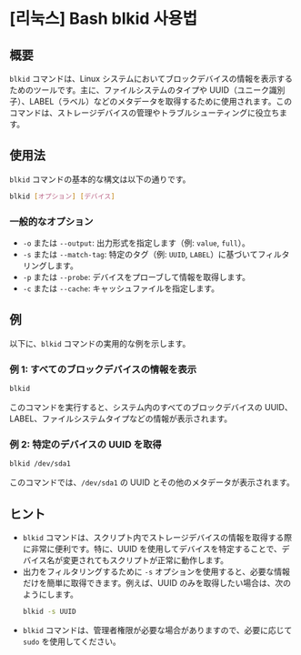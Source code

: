# [리눅스] Bash blkid 사용법

## 概要
`blkid` コマンドは、Linux システムにおいてブロックデバイスの情報を表示するためのツールです。主に、ファイルシステムのタイプや UUID（ユニーク識別子）、LABEL（ラベル）などのメタデータを取得するために使用されます。このコマンドは、ストレージデバイスの管理やトラブルシューティングに役立ちます。

## 使用法
`blkid` コマンドの基本的な構文は以下の通りです。

```bash
blkid [オプション] [デバイス]
```

### 一般的なオプション
- `-o` または `--output`: 出力形式を指定します（例: `value`, `full`）。
- `-s` または `--match-tag`: 特定のタグ（例: `UUID`, `LABEL`）に基づいてフィルタリングします。
- `-p` または `--probe`: デバイスをプローブして情報を取得します。
- `-c` または `--cache`: キャッシュファイルを指定します。

## 例
以下に、`blkid` コマンドの実用的な例を示します。

### 例 1: すべてのブロックデバイスの情報を表示
```bash
blkid
```
このコマンドを実行すると、システム内のすべてのブロックデバイスの UUID、LABEL、ファイルシステムタイプなどの情報が表示されます。

### 例 2: 特定のデバイスの UUID を取得
```bash
blkid /dev/sda1
```
このコマンドでは、`/dev/sda1` の UUID とその他のメタデータが表示されます。

## ヒント
- `blkid` コマンドは、スクリプト内でストレージデバイスの情報を取得する際に非常に便利です。特に、UUID を使用してデバイスを特定することで、デバイス名が変更されてもスクリプトが正常に動作します。
- 出力をフィルタリングするために `-s` オプションを使用すると、必要な情報だけを簡単に取得できます。例えば、UUID のみを取得したい場合は、次のようにします。
  ```bash
  blkid -s UUID
  ```
- `blkid` コマンドは、管理者権限が必要な場合がありますので、必要に応じて `sudo` を使用してください。